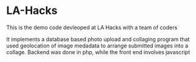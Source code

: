 LA-Hacks
========

This is the demo code devleoped at LA Hacks with a team of coders

It implements a database based photo upload and collaging program 
that used geolocation of image medadata to arrange submitted images 
into a collage. Backend was done in php, while the front end involves javascript
